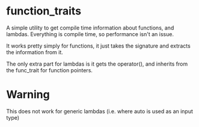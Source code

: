 # function_traits

A simple utility to get compile time information about functions, and lambdas. Everything is compile time, so performance isn't an issue.

It works pretty simply for functions, it just takes the signature and extracts the information from it.

The only extra part for lambdas is it gets the operator(), and inherits from the func_trait for function pointers.

# Warning

This does not work for generic lambdas (i.e. where auto is used as an input type)
